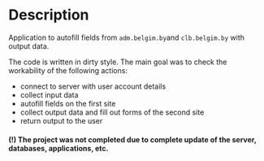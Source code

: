 # Description
Application to autofill fields from `adm.belgim.by`and `clb.belgim.by` with output data.

The code is written in dirty style. The main goal was to check the workability of the following actions:
- connect to server with user account details
- collect input data
- autofill fields on the first site
- collect output data and fill out forms of the second site
- return output to the user

#### (!) The project was not completed due to complete update of the server, databases, applications, etc. 